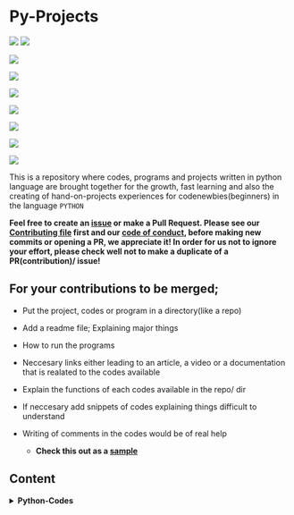 # Py-Projects

<a href="https://github.com/chryz-hub/py-projects"><img src="https://img.shields.io/badge/PRs-welcome-green"></a> 
<a href="https://github.com/chryz-hub/py-projects"><img src="https://img.shields.io/badge/Contributions-welcome-green"></a> 

<a href="https://github.com/chryz-hub/py-projects/graphs/contributors"><img src="https://img.shields.io/github/contributors/chryz-Hub/py-projects?style=plastic"></a>

<a href="https://github.com/chryz-hub/py-projects/stargazers"><img src="https://img.shields.io/github/stars/chryz-Hub/py-projects?style=plastic"></a>

<a href="https://github.com/chryz-hub/py-projects/network/members"><img src="https://img.shields.io/github/forks/chryz-Hub/py-projects?style=plastic"></a>

<a href="https://github.com/chryz-hub/py-projects/issues?q=is%3Aopen+is%3Aissue"><img src="https://img.shields.io/github/issues/chryz-Hub/py-projects?color=yellow&style=plastic"></a>

<a href="https://github.com/chryz-hub/py-projects/issues?q=is%3Aissue+is%3Aclosed"><img src="https://img.shields.io/github/issues-closed/chryz-Hub/py-projects?style=plastic"></a>

<a href="https://github.com/chryz-hub/py-projects/pulls?q=is%3Aopen+is%3Apr"><img src="https://img.shields.io/github/issues-pr/chryz-Hub/py-projects?color=blue&style=plastic"></a>

<a href="https://github.com/chryz-hub/py-projects/pulls?q=is%3Apr+is%3Aclosed"><img src="https://img.shields.io/github/issues-pr-closed/chryz-Hub/py-projects?color=blue&style=plastic"></a>

This is a repository where codes, programs and projects written in python language are brought together for the growth, fast learning and also the creating of hand-on-projects experiences for codenewbies(beginners) in the language `PYTHON`

__Feel free to create an [issue](https://github.com/chryz-hub/py-tutorials/issues) or make a Pull Request. Please see our [Contributing file](https://github.com/chryz-hub/py-tutorials/blob/master/CONTRIBUTING.md) 
first and our [code of conduct](https://github.com/chryz-hub/py-tutorials/blob/master/CODE_OF_CONDUCT.md), before making new commits or opening a PR, we appreciate it!
In order for us not to ignore your effort, please check well not to make a duplicate of a PR(contribution)/ issue!__

## For your contributions to be merged;

- Put the project, codes or program in a directory(like a repo)
- Add a readme file; Explaining major things
- How to run the programs
- Neccesary links either leading to an article, a video or a documentation that is realated to the codes available
- Explain the functions of each codes available in the repo/ dir
- If neccesary add snippets of codes explaining things difficult to understand
- Writing of comments in the codes would be of real help
 
  * <strong>Check this out as a [sample](https://github.com/chryzcodez/retrieve-json-data)</strong>
 
 ## Content
 
<details>
<summary>
<strong> Python-Codes</strong>
</summary>
    <ul>
        <li><a href="https://github.com/chryz-hub/py-projects/tree/master/all-python-codes/bulk-file-renamer"> Bulk-File-Renamer</a></li>
        <li><a href="https://github.com/chryz-hub/py-projects/tree/master/all-python-codes/dictionary-algo"> Dictionary-algorithm</a></li>
        <li><a href="https://github.com/chryz-hub/py-projects/tree/master/all-python-codes/e-mail-scrapper"> E-mail Scrapper</a></li>
        <li><a href="https://github.com/chryz-hub/py-projects/tree/master/all-python-codes/git-pics-scrapper"> Git-Pics-Scrapper</a></li>
        <li><a href="https://github.com/chryz-hub/py-projects/tree/master/all-python-codes/image-retrieval"> Image Retrieval</a></li>
        <li><a href="https://github.com/chryz-hub/py-projects/tree/master/all-python-codes/retri-itunes-data"> Itunes Data Retrieval</a></li>
        <li><a href="https://github.com/chryz-hub/py-projects/tree/master/all-python-codes/retrieve-school-data"> School Data Retrieval</a></li>
        <li><a href="https://github.com/chryz-hub/py-projects/tree/master/all-python-codes/number-guessing-game"> Number-guessing-game</a></li>
   </ul>
</details>

 

